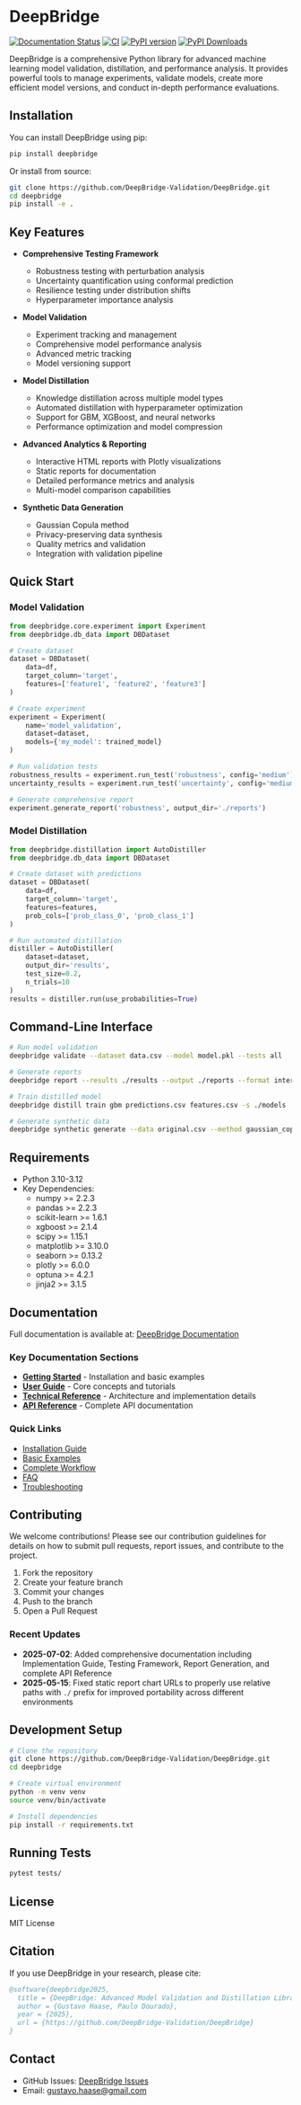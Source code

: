 # DeepBridge

[![Documentation Status](https://readthedocs.org/projects/deepbridge/badge/?version=latest)](https://deepbridge.readthedocs.io/en/latest/)
[![CI](https://github.com/DeepBridge-Validation/DeepBridge/actions/workflows/pipeline.yaml/badge.svg)](https://github.com/DeepBridge-Validation/DeepBridge/actions/workflows/pipeline.yaml)
[![PyPI version](https://badge.fury.io/py/deepbridge.svg)](https://badge.fury.io/py/deepbridge)
[![PyPI Downloads](https://static.pepy.tech/badge/deepbridge)](https://pepy.tech/projects/deepbridge)

DeepBridge is a comprehensive Python library for advanced machine learning model validation, distillation, and performance analysis. It provides powerful tools to manage experiments, validate models, create more efficient model versions, and conduct in-depth performance evaluations.

## Installation

You can install DeepBridge using pip:

```bash
pip install deepbridge
```

Or install from source:

```bash
git clone https://github.com/DeepBridge-Validation/DeepBridge.git
cd deepbridge
pip install -e .
```

## Key Features

- **Comprehensive Testing Framework**
  - Robustness testing with perturbation analysis
  - Uncertainty quantification using conformal prediction
  - Resilience testing under distribution shifts
  - Hyperparameter importance analysis

- **Model Validation**
  - Experiment tracking and management
  - Comprehensive model performance analysis
  - Advanced metric tracking
  - Model versioning support

- **Model Distillation**
  - Knowledge distillation across multiple model types
  - Automated distillation with hyperparameter optimization
  - Support for GBM, XGBoost, and neural networks
  - Performance optimization and model compression

- **Advanced Analytics & Reporting**
  - Interactive HTML reports with Plotly visualizations
  - Static reports for documentation
  - Detailed performance metrics and analysis
  - Multi-model comparison capabilities

- **Synthetic Data Generation**
  - Gaussian Copula method
  - Privacy-preserving data synthesis
  - Quality metrics and validation
  - Integration with validation pipeline

## Quick Start

### Model Validation
```python
from deepbridge.core.experiment import Experiment
from deepbridge.db_data import DBDataset

# Create dataset
dataset = DBDataset(
    data=df,
    target_column='target',
    features=['feature1', 'feature2', 'feature3']
)

# Create experiment
experiment = Experiment(
    name='model_validation',
    dataset=dataset,
    models={'my_model': trained_model}
)

# Run validation tests
robustness_results = experiment.run_test('robustness', config='medium')
uncertainty_results = experiment.run_test('uncertainty', config='medium')

# Generate comprehensive report
experiment.generate_report('robustness', output_dir='./reports')
```

### Model Distillation
```python
from deepbridge.distillation import AutoDistiller
from deepbridge.db_data import DBDataset

# Create dataset with predictions
dataset = DBDataset(
    data=df,
    target_column='target',
    features=features,
    prob_cols=['prob_class_0', 'prob_class_1']
)

# Run automated distillation
distiller = AutoDistiller(
    dataset=dataset,
    output_dir='results',
    test_size=0.2,
    n_trials=10
)
results = distiller.run(use_probabilities=True)
```

## Command-Line Interface
```bash
# Run model validation
deepbridge validate --dataset data.csv --model model.pkl --tests all

# Generate reports
deepbridge report --results ./results --output ./reports --format interactive

# Train distilled model
deepbridge distill train gbm predictions.csv features.csv -s ./models

# Generate synthetic data
deepbridge synthetic generate --data original.csv --method gaussian_copula --samples 10000
```

## Requirements

- Python 3.10-3.12
- Key Dependencies:
  - numpy >= 2.2.3
  - pandas >= 2.2.3
  - scikit-learn >= 1.6.1
  - xgboost >= 2.1.4
  - scipy >= 1.15.1
  - matplotlib >= 3.10.0
  - seaborn >= 0.13.2
  - plotly >= 6.0.0
  - optuna >= 4.2.1
  - jinja2 >= 3.1.5

## Documentation

Full documentation is available at: [DeepBridge Documentation](https://deepbridge.readthedocs.io/)

### Key Documentation Sections

- **[Getting Started](https://deepbridge.readthedocs.io/en/latest/tutorials/install/)** - Installation and basic examples
- **[User Guide](https://deepbridge.readthedocs.io/en/latest/guides/validation/)** - Core concepts and tutorials
- **[Technical Reference](https://deepbridge.readthedocs.io/en/latest/technical/implementation_guide/)** - Architecture and implementation details
- **[API Reference](https://deepbridge.readthedocs.io/en/latest/api/complete_reference/)** - Complete API documentation

### Quick Links

- [Installation Guide](https://deepbridge.readthedocs.io/en/latest/tutorials/install/)
- [Basic Examples](https://deepbridge.readthedocs.io/en/latest/tutorials/basic_examples/)
- [Complete Workflow](https://deepbridge.readthedocs.io/en/latest/tutorials/complete_workflow/)
- [FAQ](https://deepbridge.readthedocs.io/en/latest/resources/faq/)
- [Troubleshooting](https://deepbridge.readthedocs.io/en/latest/resources/troubleshooting/)

## Contributing

We welcome contributions! Please see our contribution guidelines for details on how to submit pull requests, report issues, and contribute to the project.

1. Fork the repository
2. Create your feature branch
3. Commit your changes
4. Push to the branch
5. Open a Pull Request

### Recent Updates

- **2025-07-02**: Added comprehensive documentation including Implementation Guide, Testing Framework, Report Generation, and complete API Reference
- **2025-05-15**: Fixed static report chart URLs to properly use relative paths with `./` prefix for improved portability across different environments

## Development Setup

```bash
# Clone the repository
git clone https://github.com/DeepBridge-Validation/DeepBridge.git
cd deepbridge

# Create virtual environment
python -m venv venv
source venv/bin/activate

# Install dependencies
pip install -r requirements.txt
```

## Running Tests

```bash
pytest tests/
```

## License

MIT License

## Citation

If you use DeepBridge in your research, please cite:

```bibtex
@software{deepbridge2025,
  title = {DeepBridge: Advanced Model Validation and Distillation Library},
  author = {Gustavo Haase, Paulo Dourado},
  year = {2025},
  url = {https://github.com/DeepBridge-Validation/DeepBridge}
}
```

## Contact

- GitHub Issues: [DeepBridge Issues](https://github.com/DeepBridge-Validation/DeepBridge/issues)
- Email: gustavo.haase@gmail.com